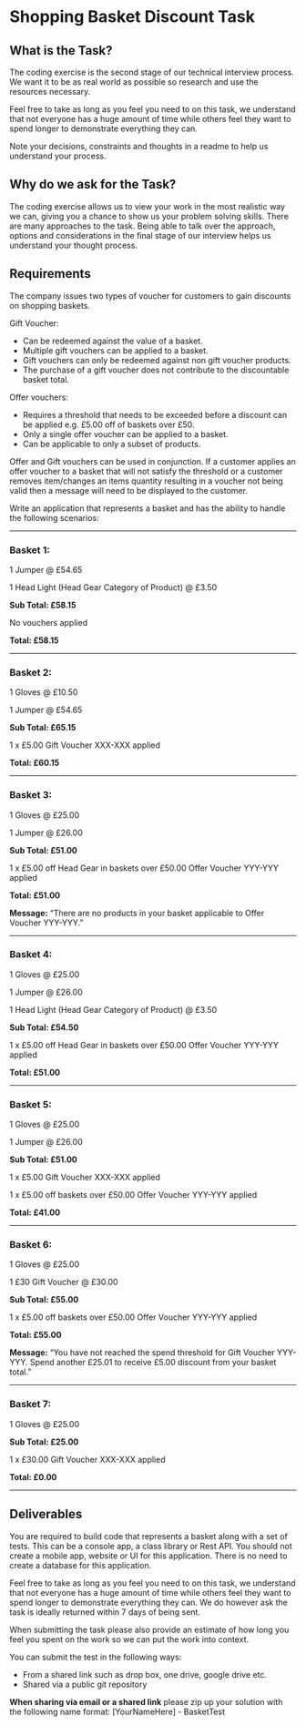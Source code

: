 # Shopping Basket Discount Task

## What is the Task?
The coding exercise is the second stage of our technical interview process. We want it to be as real world as possible so research and use the resources necessary. 

Feel free to take as long as you feel you need to on this task, we understand that not everyone has a huge amount of time while others feel they want to spend longer to demonstrate everything they can. 

Note your decisions, constraints and thoughts in a readme to help us understand your process.

## Why do we ask for the Task?

The coding exercise allows us to view your work in the most realistic way we can, giving you a chance to show us your problem solving skills. There are many approaches to the task. Being able to talk over the approach, options and considerations in the final stage of our interview helps us understand your thought process.

## Requirements
The company issues two types of voucher for customers to gain discounts on shopping baskets. 

Gift Voucher:
- Can be redeemed against the value of a basket. 
- Multiple gift vouchers can be applied to a basket.
- Gift vouchers can only be redeemed against non gift voucher products.
- The purchase of a gift voucher does not contribute to the discountable basket total.

Offer vouchers:
- Requires a threshold that needs to be exceeded before a discount can be applied e.g. £5.00 off of baskets over £50.
- Only a single offer voucher can be applied to a basket.
- Can be applicable to only a subset of products.

Offer and Gift vouchers can be used in conjunction. If a customer applies an offer voucher to a basket that will not satisfy the threshold or a customer removes item/changes an items quantity resulting in a voucher not being valid then a message will need to be displayed to the customer.

Write an application that represents a basket and has the ability to handle the following scenarios:

---

### Basket 1:

1 Jumper @ £54.65

1 Head Light (Head Gear Category of Product)  @ £3.50

**Sub Total: £58.15**

No vouchers applied

**Total: £58.15**

---

### Basket 2:

1 Gloves @ £10.50

1 Jumper @ £54.65

**Sub Total: £65.15**

1 x £5.00 Gift Voucher XXX-XXX applied

**Total: £60.15**

---

### Basket 3:

1 Gloves @ £25.00

1 Jumper @ £26.00

**Sub Total: £51.00**

1 x £5.00 off Head Gear in baskets over £50.00 Offer Voucher YYY-YYY applied

**Total: £51.00**

**Message:** “There are no products in your basket applicable to Offer Voucher YYY-YYY.”

---

### Basket 4:

1 Gloves @ £25.00

1 Jumper @ £26.00

1 Head Light (Head Gear Category of Product)  @ £3.50

**Sub Total: £54.50**

1 x £5.00 off Head Gear in baskets over £50.00 Offer Voucher YYY-YYY applied

**Total: £51.00**

---

### Basket 5:

1 Gloves @ £25.00

1 Jumper @ £26.00

**Sub Total: £51.00**

1 x £5.00 Gift Voucher XXX-XXX applied

1 x £5.00 off baskets over £50.00 Offer Voucher YYY-YYY applied

**Total: £41.00**

---

### Basket 6:

1 Gloves @ £25.00

1 £30 Gift Voucher @ £30.00

**Sub Total: £55.00**

1 x £5.00 off baskets over £50.00 Offer Voucher YYY-YYY applied

**Total: £55.00**

**Message:** “You have not reached the spend threshold for Gift Voucher YYY-YYY. Spend another £25.01 to receive £5.00 discount from your basket total.”

---

### Basket 7:

1 Gloves @ £25.00

**Sub Total: £25.00**

1 x £30.00 Gift Voucher XXX-XXX applied

**Total: £0.00**

---

## Deliverables
You are required to build code that represents a basket along with a set of tests. This can be a console app, a class library or Rest API. You should not create a mobile app, website or UI for this application. There is no need to create a database for this application.

Feel free to take as long as you feel you need to on this task, we understand that not everyone has a huge amount of time while others feel they want to spend longer to demonstrate everything they can.  We do however ask the task is ideally returned within 7 days of being sent.

When submitting the task please also provide an estimate of how long you feel you spent on the work so we can put the work into context.

You can submit the test in the following ways:
- From a shared link such as drop box, one drive, google drive etc. 
- Shared via a public git repository 

**When sharing via email or a shared link** please zip up your solution with the following name format: [YourNameHere] - BasketTest

